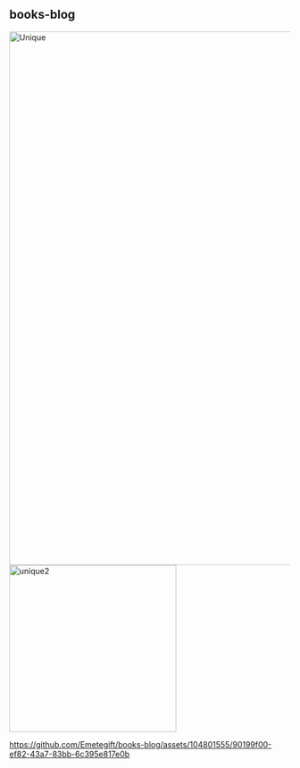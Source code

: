 ## books-blog



<img width="956" alt="Unique" src="https://github.com/Emetegift/books-blog/assets/104801555/1f643c41-b276-40af-b2c7-7b6ebf79bb3b">


<img width="299" alt="unique2" src="https://github.com/Emetegift/books-blog/assets/104801555/31a7f643-cbdd-4c2f-80c3-872e6ff18491">





https://github.com/Emetegift/books-blog/assets/104801555/90199f00-ef82-43a7-83bb-6c395e817e0b




